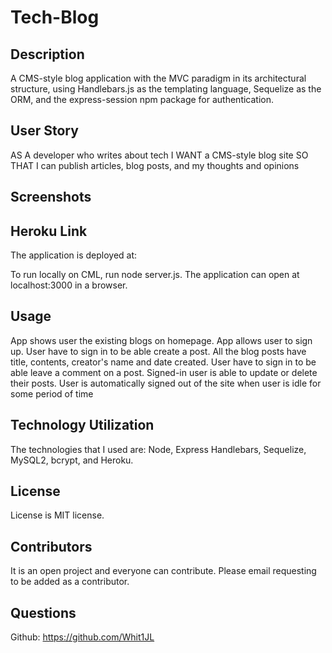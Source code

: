 # Tech-Blog


## Description 
A CMS-style blog application with the MVC paradigm in its architectural structure, using Handlebars.js as the templating language, Sequelize as the ORM, and the express-session npm package for authentication.

## User Story 
AS A developer who writes about tech
I WANT a CMS-style blog site SO THAT I can publish articles, blog posts, and my thoughts and opinions

## Screenshots

## Heroku Link
The application is deployed at:

To run locally on CML, run node server.js. The application can open at localhost:3000 in a browser.

## Usage
App shows user the existing blogs on homepage.
App allows user to sign up.
User have to sign in to be able create a post.
All the blog posts have title, contents, creator's name and date created.
User have to sign in to be able leave a comment on a post.
Signed-in user is able to update or delete their posts.
User is automatically signed out of the site when user is idle for some period of time

## Technology Utilization

The technologies that I used are: Node, Express Handlebars, Sequelize, MySQL2, bcrypt, and Heroku.

## License
License is MIT license. 

## Contributors
It is an open project and everyone can contribute. Please email requesting to be added as a contributor.

## Questions
Github: https://github.com/Whit1JL
